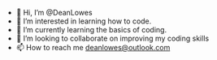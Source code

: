 - 👋 Hi, I’m @DeanLowes
- 👀 I’m interested in learning how to code.
- 🌱 I’m currently learning the basics of coding.
- 💞️ I’m looking to collaborate on improving my coding skills
- 📫 How to reach me deanlowes@outlook.com

<!---
DeanLowes/DeanLowes is a ✨ special ✨ repository because its `README.md` (this file) appears on your GitHub profile.
You can click the Preview link to take a look at your changes.
--->
